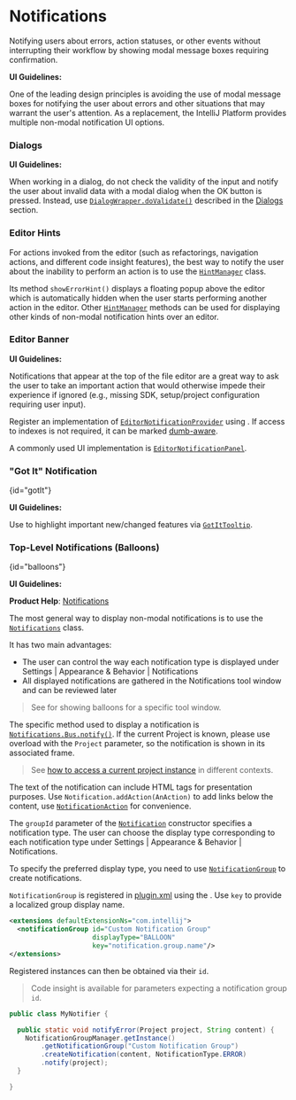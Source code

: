 <!-- Copyright 2000-2025 JetBrains s.r.o. and contributors. Use of this source code is governed by the Apache 2.0 license. -->

# Notifications

<link-summary>Notifying users about errors, action statuses, or other events without interrupting their workflow by showing modal message boxes requiring confirmation.</link-summary>

<tldr>

**UI Guidelines:** [](notification_types.md)

</tldr>

One of the leading design principles is avoiding the use of modal message boxes for notifying the user about errors and other situations that may warrant the user's attention.
As a replacement, the IntelliJ Platform provides multiple non-modal notification UI options.

### Dialogs

<tldr>

**UI Guidelines:** [](validation_errors.md)

</tldr>

When working in a dialog, do not check the validity of the input and notify the user about invalid data with a modal dialog when the <control>OK</control> button is pressed.
Instead, use
[`DialogWrapper.doValidate()`](%gh-ic%/platform/platform-api/src/com/intellij/openapi/ui/DialogWrapper.java)
described in the [Dialogs](dialog_wrapper.md#input-validation) section.

### Editor Hints

For actions invoked from the editor (such as refactorings, navigation actions, and different code insight features), the best way to notify the user about the inability to perform an action is to use the [`HintManager`](%gh-ic%/platform/platform-api/src/com/intellij/codeInsight/hint/HintManager.java) class.

Its method `showErrorHint()` displays a floating popup above the editor which is automatically hidden when the user starts performing another action in the editor.
Other [`HintManager`](%gh-ic%/platform/platform-api/src/com/intellij/codeInsight/hint/HintManager.java) methods can be used for displaying other kinds of non-modal notification hints over an editor.

### Editor Banner

<tldr>

**UI Guidelines:** [](banner.md)

</tldr>

Notifications that appear at the top of the file editor are a great way to ask the user to take an important action that would otherwise impede their experience if ignored (e.g., missing SDK, setup/project configuration requiring user input).

Register an implementation of [`EditorNotificationProvider`](%gh-ic%/platform/platform-api/src/com/intellij/ui/EditorNotificationProvider.java)
using <include from="snippets.topic" element-id="ep"><var name="ep" value="com.intellij.editorNotificationProvider"/></include>.
If access to indexes is not required, it can be marked [dumb-aware](indexing_and_psi_stubs.md#DumbAwareAPI).

A commonly used UI implementation is [`EditorNotificationPanel`](%gh-ic%/platform/platform-api/src/com/intellij/ui/EditorNotificationPanel.java).

### "Got It" Notification

{id="gotIt"}

<tldr>

**UI Guidelines:** [](got_it_tooltip.md)

</tldr>

Use to highlight important new/changed features via [`GotItTooltip`](%gh-ic%/platform/platform-impl/src/com/intellij/ui/GotItTooltip.kt).

### Top-Level Notifications (Balloons)

{id="balloons"}

<tldr>

**UI Guidelines:** [](balloon.md)

**Product Help**: [Notifications](https://www.jetbrains.com/help/idea/notifications.html)

</tldr>

The most general way to display non-modal notifications is to use the [`Notifications`](%gh-ic%/platform/ide-core/src/com/intellij/notification/Notifications.java) class.

It has two main advantages:

* The user can control the way each notification type is displayed under <ui-path>Settings | Appearance & Behavior | Notifications</ui-path>
* All displayed notifications are gathered in the <control>Notifications</control> tool window and can be reviewed later

> See [](tool_windows.md#tool-window-notification) for showing balloons for a specific tool window.

The specific method used to display a notification is [`Notifications.Bus.notify()`](%gh-ic%/platform/ide-core/src/com/intellij/notification/Notifications.java).
If the current Project is known, please use overload with the `Project` parameter, so the notification is shown in its associated frame.

> See [how to access a current project instance](project.md#how-to-get-a-project-instance) in different contexts.

The text of the notification can include HTML tags for presentation purposes.
Use `Notification.addAction(AnAction)` to add links below the content, use [`NotificationAction`](%gh-ic%/platform/ide-core/src/com/intellij/notification/NotificationAction.java) for convenience.

The `groupId` parameter of the [`Notification`](%gh-ic%/platform/ide-core/src/com/intellij/notification/Notification.java) constructor specifies a notification type.
The user can choose the display type corresponding to each notification type under <ui-path>Settings | Appearance & Behavior | Notifications</ui-path>.

To specify the preferred display type, you need to use [`NotificationGroup`](%gh-ic%/platform/ide-core/src/com/intellij/notification/NotificationGroup.kt) to create notifications.

`NotificationGroup` is registered in <path>[plugin.xml](plugin_configuration_file.md)</path> using
the <include from="snippets.topic" element-id="ep"><var name="ep" value="com.intellij.notificationGroup"/></include>.
Use `key` to provide a localized group display name.

```xml
<extensions defaultExtensionNs="com.intellij">
  <notificationGroup id="Custom Notification Group"
                     displayType="BALLOON"
                     key="notification.group.name"/>
</extensions>
```

Registered instances can then be obtained via their `id`.

> Code insight is available for parameters expecting a notification group `id`.
>


```java
public class MyNotifier {

  public static void notifyError(Project project, String content) {
    NotificationGroupManager.getInstance()
        .getNotificationGroup("Custom Notification Group")
        .createNotification(content, NotificationType.ERROR)
        .notify(project);
  }

}
```
